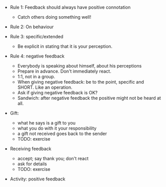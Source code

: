 * Rule 1: Feedback should always have positive connotation
    * Catch others doing something well!
* Rule 2: On behaviour
* Rule 3: specific/extended
    * Be explicit in stating that it is your perception.
* Rule 4: negative feedback 
    * Everybody is speaking about himself, about his perceptions
    * Prepare in advance. Don't immediately react.
    * 1:1, not in a group.
    * When giving negative feedback: be to the point, specific and SHORT. Like an operation. 
    * Ask if giving negative feedback is OK?
    * Sandwich: after negative feedback the positive might not be heard at all.
    
* Gift:
    * what he says is a gift to you
    * what you do with it your responsibility
    * a gift not received goes back to the sender
    * TODO: exercise
* Receiving feedback
    * accept; say thank you; don't react
    * ask for details 
    * TODO: exercise
* Activity: positive feedback
